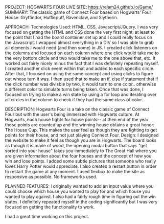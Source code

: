 PROJECT: HOGWARTS FOUR
LIVE SITE: https://relam24.github.io/Game/
SUMMARY: The classic game of Connect Four based on Hogwarts' Four House: Gryffindor, Hufflepuff, Ravenclaw, and Slytherin.

APPROACH:
Technologies Used: HTML, CSS, Javascript/JQuery. 
I was very focused on getting the HTML and CSS done the very first night, at least to the point that I had the board container set up and I could really focus on the Javascript. I wrapped almost everything in a DIV so I was able to grab all elements I would need (and then some) in JS. I created click listeners on the columns and focused on each column where one click would take me to the very bottom circle and two would take me to the one above that, etc. It worked out fairly nicely minus the fact that I was definitely repeating myself. I created another click event within that and added to each specific circle. After that, I focused on using the same concept and using clicks to figure out whose turn it was. I then used that to make an if, else if statement that if the click number was divisble by two, it would turn to one color.. otherwise a different color to simulate turns being taken. Once that was done, I focused on trying to make a win state by using a for loop and iterating over all circles in the column to check if they had the same class of color.

DESCRIPTION:
 Hogwarts Four is a take on the classic game of Connect Four but with the user's being immersed with Hogwarts culture. At Hogwarts, each house fights for house points--
 at then end of the year those points are counted up and the winning house obtains a great honor: The House Cup.
 This makes the user feel as though they are fighting to get points for their house, and not just playing Connect Four.
 Design: I designed the website to make it feel as though you are in Hogwarts. The board looks as though it is made of wood,
 the opening modal button that says "get sorted into your house" takes you immediately to The Great Hall where you are given information about the four houses and the concept
 of how you win and lose points. I added some subtle pictures that someone who really loves Harry Potter would appreciate.
 I also created a restart button in order to restart the game at any moment.
 I used flexbox to make the site as responsive as possible. No frameworks used.
 
 PLANNED FEATURES:
 I originally wanted to add an input value where you could choose which house you wanted to play for and which house you wanted to play against.
 I also had a fairly rough time in figuring out the win states. I definitely repeated myself in the coding significantly but I was very focused on 
 getting the functionality to work.
 
 I had a great time working on this project.
 
